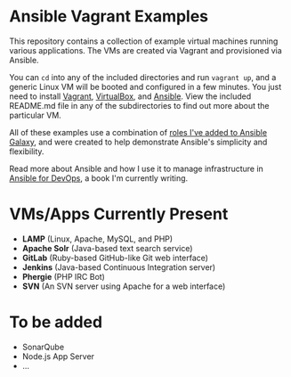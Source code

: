 # Ansible Vagrant Examples

This repository contains a collection of example virtual machines running various applications. The VMs are created via Vagrant and provisioned via Ansible.

You can `cd` into any of the included directories and run `vagrant up`, and a generic Linux VM will be booted and configured in a few minutes. You just need to install [Vagrant](http://vagrantup.com/), [VirtualBox](https://www.virtualbox.org/), and [Ansible](http://www.ansible.com/). View the included README.md file in any of the subdirectories to find out more about the particular VM.

All of these examples use a combination of [roles I've added to Ansible Galaxy](https://servercheck.in/blog/using-ansible-galaxy), and were created to help demonstrate Ansible's simplicity and flexibility.

Read more about Ansible and how I use it to manage infrastructure in [Ansible for DevOps](http://ansiblefordevops.com/), a book I'm currently writing.

# VMs/Apps Currently Present

  - **LAMP** (Linux, Apache, MySQL, and PHP)
  - **Apache Solr** (Java-based text search service)
  - **GitLab** (Ruby-based GitHub-like Git web interface)
  - **Jenkins** (Java-based Continuous Integration server)
  - **Phergie** (PHP IRC Bot)
  - **SVN** (An SVN server using Apache for a web interface)

# To be added

  - SonarQube
  - Node.js App Server
  - ...
